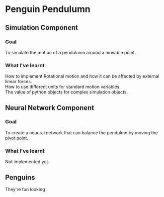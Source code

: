 # Penguin Pendulumn

## Simulation Component

### Goal

To simulate the motion of a pendulumn around a movable point. 

### What I've learnt

How to implement Rotational motion and how it can be affected by external linear forces.  
How to use different units for standard motion variables.  
The value of python objects for complex simulation objects.  

## Neural Network Component

### Goal

To create a neaural network that can balance the pendulmn by moving the pivot point.

### What I've learnt

Not implemented yet.

## Penguins

They're fun looking


